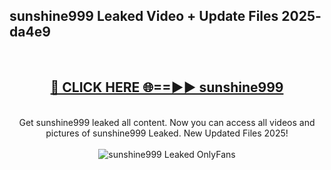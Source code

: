 <h2>sunshine999 Leaked Video + Update Files 2025- da4e9</h2>
<br>
<div align="center">
<h2><a href="https://libra.edu.pl?sunshine999" rel="nofollow">🔴 CLICK HERE 🌐==►► sunshine999</a></h2>
<br>
Get sunshine999 leaked all content. Now you can access all videos and pictures of sunshine999 Leaked. New Updated Files 2025!
<br>
<br>
<a href="https://libra.edu.pl?sunshine999" rel="nofollow" data-target="animated-image.originalLink"><img src="https://i.ibb.co.com/WyWwxjT/player-gif2.gif" alt="sunshine999 Leaked OnlyFans" style="max-width: 100%; display: inline-block;" data-target="animated-image.originalImage"></a>
</div>
<br>